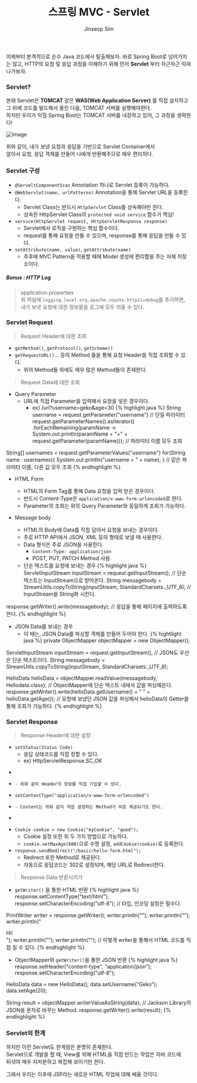 ﻿---
layout: post
title: "스프링 MVC - Servlet"
categories: Springboot
tags: [java]
author:
  - Jinseop Sim
---

이제부터 본격적으로 순수 Java 코드에서 탈출해보자.
바로 Spring Boot로 넘어가지는 않고, HTTP의 요청 및 응답 과정을 이해하기 위해
먼저 __Servlet__ 부터 차근차근 익혀나가보자.

### Servlet?

본래 Servlet은 __TOMCAT__ 같은 __WAS(Web Application Server)__ 를 직접 설치하고 
그 위에 코드를 빌드해서 올린 다음, TOMCAT 서버를 실행해야한다.  
하지만 우리가 익힐 Spring Boot는 TOMCAT 서버를 내장하고 있어, 그 과정을 생략한다!  

![image](https://user-images.githubusercontent.com/71700079/178989143-f134b6b9-e0b2-4dbb-b363-f0326cb47a1c.png)  

위와 같이, 내가 보낸 요청과 응답을 기반으로 Servlet Container에서  
알아서 요청, 응답 객체를 만들어 나에게 반환해주므로 매우 편리하다.  

### Servlet 구성
- ```@ServeltComponentScan``` Annotation 하나로 Servlet 등록이 가능하다.
- ```@WebServlet(name, urlPatterns)``` Annotation을 통해 Servlet URL을 등록한다.  
  - Servlet Class는 반드시 ```HttpServlet``` Class를 상속해야만 한다.
  - 상속한 HttpServlet Class의 ```protected void service``` 함수가 핵심!  
- ```service(HttpServlet request, HttpServletResponse response)```
  - Servlet에서 로직을 구현하는 핵심 함수이다.
  - request를 통해 요청을 만들 수 있으며, response를 통해 응답을 만들 수 있다.
- ```setAttribute(name, value)```, ```getAttribute(name)```
  - 추후에 MVC Pattern을 적용할 때에 Model 생성에 편리함을 주는 자체 저장소이다.

##### Bonus : HTTP Log
> application.properties  
위 파일에 ```logging.level.org.apache.coyote.http11=debug```를 추가하면,  
내가 보낸 요청에 대한 정보들을 로그에 모두 띄울 수 있다.  

### Servlet Request
> Request Header에 대한 조회  
- ```getMethod()```, ```getProtocol()```, ```getScheme()```
- ```getRequestURL()```... 등의 Method 들을 통해 요청 Header을 직접 조회할 수 있다.
  - 위의 Method들 외에도 매우 많은 Method들이 존재한다.

> Request Data에 대한 조회  
- Query Parameter
  - URL에 직접 Parameter을 입력해서 요청을 넣은 경우이다.
    - ex) /url?username=geko&age=30
{% highlight java %}
String username = request.getParameter("username") // 단일 파라미터
request.getParameterNames().asIterator()
       .forEachRemaining(paramName -> System.out.println(paramName +
       "=" + request.getParameter(paramName)));
// 파라미터 이름 모두 조회

String[] usernames = request.getParameterValues("username")
for(String name : usernames){
    System.out.println("username = " + name);
}
// 같은 파라미터 이름, 다른 값 모두 조회
{% endhighlight %}  

- HTML Form
  - HTML의 Form Tag를 통해 Data 요청을 입력 받은 경우이다.
  - 반드시 Content-Type은 ```application/x-www-form-urlencoded```로 한다.
  - Parameter의 조회는 위의 Query Parameter와 동일하게 조회가 가능하다.  

- Message body
  - HTML의 Body에 Data를 직접 담아서 요청을 보내는 경우이다.
  - 주로 HTTP API에서 JSON, XML 등의 형태로 보낼 때 사용한다.
  - Data 형식은 주로 JSON을 사용한다.
    - ```Content-Type: application/json```
    - POST, PUT, PATCH Method 사용.
  - 단순 텍스트를 요청에 보내는 경우
{% highlight java %}
ServletInputStream inputStream = request.getInputStream();
// 단순 텍스트는 InputStream으로 받아온다.
String messagebody = StreamUtils.copyToString(inputStream, StandardCharsets._UTF_8);
// InputStream을 String화 시킨다.

response.getWriter().write(messagebody);
// 응답을 통해 페이지에 출력하도록 한다.
{% endhighlight %}
  - JSON Data를 보내는 경우
    - 이 때는, JSON Data를 파싱할 객체를 만들어 두어야 한다.
{% hightlight java %}
private ObjectMapper objectMapper = new ObjectMapper();

ServletInputStream inputStream = request.getInputStream();
// JSON도 우선은 단순 텍스트이다.
String messagebody = StreamUtils.copyToString(inputStream, StandardCharsets._UTF_8);

HelloData helloData = objectMapper.readValue(messagebody, Hellodata.class);
// ObjectMapper에 단순 텍스트 내에서 값을 파싱해온다.
response.getWriter().write(helloData.getUsername() + " " + helloData.getAge());
// 요청에 보냈던 JSON 값을 파싱해서 helloData의 Getter을 통해 조회가 가능하다.
{% endhighlight %}

### Servlet Response
> Response Header에 대한 설정  
- ```setStatus(Status Code)```
  - 응답 상태코드를 직접 정할 수 있다.
  - ex) HttpServletResponse.SC_OK
- ```setHeader("Content-Type", "text/plain;charset=utf-8");
- ```setHeader("Cache-Control", "no-cache, no-store, must-revalidate");
  - 위와 같이 Header의 정보를 직접 기입할 수 있다.
- ```setContentType("application/x-www-form-urlencoded")```
- ```setCharacterEncoding("utf-8");
  - Content는 위와 같이 직접 설정하는 Method가 따로 제공되기도 한다.
- ```setHeader("Set-Cookie", "myCookie=good"; Max-Age=600");
- ```Cookie cookie = new Cookie("myCookie", "good");```
  - Cookie 설정 또한 위 두 가지 방법으로 가능하다.
  - ```cookie.setMaxAge(600)```으로 수명 설정, ```addCookie(cookie)```로 등록한다.
- ```response.sendRedirect("/basic/hello-form.html");```
  - Redirect 또한 Method로 제공된다.
  - 자동으로 응답코드는 302로 설정되며, 해당 URL로 Redirect한다.

> Response Data 반환시키기  
- ```getWriter()``` 을 통한 HTML 반환
{% highlight java %}
response.setContentType("text/html");
response.setCharacterEncoding("utf-8");
// 타입, 인코딩 설정은 필수다.

PrintWriter writer = response.getWriter();
writer.println("<html>");
writer.println("<body>");
wrtier.println("  <div>Hi!</div>");
writer.println("</body>");
writer.println("</html>");
// 이렇게 writer을 통해서 HTML 코드를 직접 칠 수 있다.
{% endhighlight %}

- ObjectMapper와 ```getWriter()```을 통한 JSON 반환
{% highlight java %}
response.setHeader("content-type", "application/json");
response.setCharacterEncoding("utf-8");

HelloData data = new HelloData();
data.setUsername("Geko");
data.setAge(20);

String result = objectMapper.writerValueAsString(data);
// Jackson Library의 JSON을 문자로 바꾸는 Method.
response.getWriter().write(result);
{% endhighlight %}

### Servlet의 한계
하지만 이런 Servlet도 한계점은 분명히 존재한다.  
Servlet으로 개발을 할 때, View를 위해 HTML을 직접 만드는 작업은 자바 코드에  
뒤섞여 매우 지저분하고 복잡해 보이기만 한다.  

그래서 우리는 이후에 JSP라는 새로운 HTML 작업에 대해 배울 것이다.  